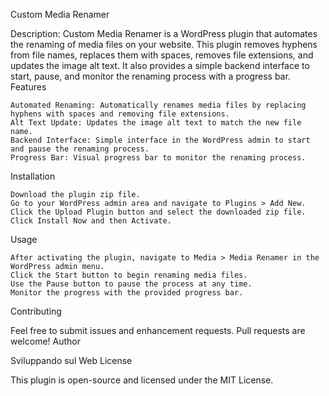 Custom Media Renamer

Description:
Custom Media Renamer is a WordPress plugin that automates the renaming of media files on your website. This plugin removes hyphens from file names, replaces them with spaces, removes file extensions, and updates the image alt text. It also provides a simple backend interface to start, pause, and monitor the renaming process with a progress bar.
Features

    Automated Renaming: Automatically renames media files by replacing hyphens with spaces and removing file extensions.
    Alt Text Update: Updates the image alt text to match the new file name.
    Backend Interface: Simple interface in the WordPress admin to start and pause the renaming process.
    Progress Bar: Visual progress bar to monitor the renaming process.

Installation

    Download the plugin zip file.
    Go to your WordPress admin area and navigate to Plugins > Add New.
    Click the Upload Plugin button and select the downloaded zip file.
    Click Install Now and then Activate.

Usage

    After activating the plugin, navigate to Media > Media Renamer in the WordPress admin menu.
    Click the Start button to begin renaming media files.
    Use the Pause button to pause the process at any time.
    Monitor the progress with the provided progress bar.

Contributing

Feel free to submit issues and enhancement requests. Pull requests are welcome!
Author

Sviluppando sul Web
License

This plugin is open-source and licensed under the MIT License.
